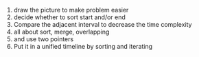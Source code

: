 1. draw the picture to make problem easier
2. decide whether to sort start and/or end
3. Compare the adjacent interval to decrease the time complexity
4. all about sort, merge, overlapping
5. and use two pointers
6. Put it in a unified timeline by sorting and iterating